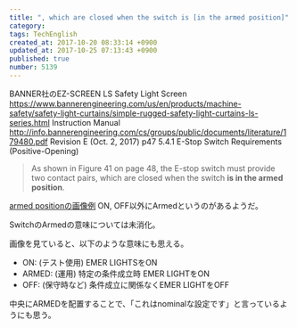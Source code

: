 ```yaml
---
title: ", which are closed when the switch is [in the armed position]"
category: 
tags: TechEnglish
created_at: 2017-10-20 08:33:14 +0900
updated_at: 2017-10-25 07:13:43 +0900
published: true
number: 5139
---
```


BANNER社のEZ-SCREEN LS Safety Light Screen
https://www.bannerengineering.com/us/en/products/machine-safety/safety-light-curtains/simple-rugged-safety-light-curtains-ls-series.html
Instruction Manual
http://info.bannerengineering.com/cs/groups/public/documents/literature/179480.pdf
Revision E (Oct. 2, 2017)
p47
5.4.1 E-Stop Switch Requirements (Positive-Opening)

> As shown in Figure 41 on page 48, the E-stop switch must provide two contact pairs, which are closed when the switch **is in the armed position**.

[armed positionの画像例](http://slideplayer.com/slide/1459102/4/images/6/Emergency+Lights+Passenger+oxygen+system+is+operating+and+the+masks+have+dropped.+Automatically+deploy.jpg)
ON, OFF以外にArmedというのがあるようだ。

SwitchのArmedの意味については未消化。

画像を見ていると、以下のような意味にも思える。

- ON: (テスト使用) EMER LIGHTSをON
- ARMED: (運用) 特定の条件成立時 EMER LIGHTをON
- OFF: (保守時など) 条件成立に関係なくEMER LIGHTをOFF

中央にARMEDを配置することで、「これはnominalな設定です」と言っているようにも思う。
